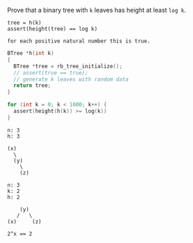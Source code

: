 
Prove that a binary tree with `k` leaves has height at least `log k`.

```plaintext
tree = h(k)
assert(height(tree) == log k)

for each positive natural number this is true.
```

```c
BTree *h(int k)
{
  BTree *tree = rb_tree_initialize();
  // assert(true == true);
  // generate k leaves with random data
  return tree;
}

for (int k = 0; k < 1000; k++) {
  assert(height(h(k)) >= log(k))
}
```


```plaintext
n: 3
h: 3

(x)
  \
  (y)
    \
    (z)

n: 3
k: 2
h: 2

    (y)
   /   \
(x)     (z)

2^x == 2
```
